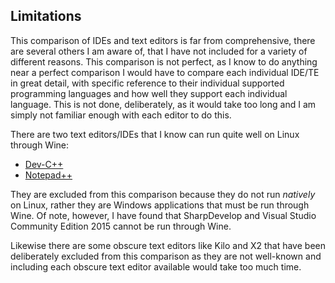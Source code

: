 ## Limitations
This comparison of IDEs and text editors is far from comprehensive, there are several others I am aware of, that I have not included for a variety of different reasons. This comparison is not perfect, as I know to do anything near a perfect comparison I would have to compare each individual IDE/TE in great detail, with specific reference to their individual supported programming languages and how well they support each individual language. This is not done, deliberately, as it would take too long and I am simply not familiar enough with each editor to do this.

There are two text editors/IDEs that I know can run quite well on Linux through Wine:

* [Dev-C++](https://sourceforge.net/projects/orwelldevcpp/)
* [Notepad++](https://notepad-plus-plus.org/)

They are excluded from this comparison because they do not run *natively* on Linux, rather they are Windows applications that must be run through Wine. Of note, however, I have found that SharpDevelop and Visual Studio Community Edition 2015 cannot be run through Wine.

Likewise there are some obscure text editors like Kilo and X2 that have been deliberately excluded from this comparison as they are not well-known and including each obscure text editor available would take too much time.

